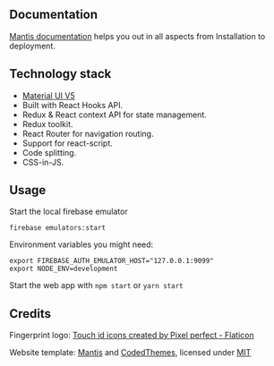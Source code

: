## Documentation

[Mantis documentation](https://codedthemes.gitbook.io/mantis/) helps you out in all aspects from Installation to deployment.

## Technology stack

-   [Material UI V5](https://mui.com/core/)
-   Built with React Hooks API.
-   Redux & React context API for state management.
-   Redux toolkit.
-   React Router for navigation routing.
-   Support for react-script.
-   Code splitting.
-   CSS-in-JS.

## Usage

Start the local firebase emulator
```
firebase emulators:start
```

Environment variables you might need:
```
export FIREBASE_AUTH_EMULATOR_HOST="127.0.0.1:9099"
export NODE_ENV=development
```

Start the web app with `npm start` or `yarn start`

## Credits

Fingerprint logo: <a href="https://www.flaticon.com/free-icons/touch-id" title="touch id icons">Touch id icons created by Pixel perfect - Flaticon</a>


Website template: [Mantis]((https://mantisdashboard.io)) and [CodedThemes](https://codedthemes.com), licensed under [MIT](https://github.com/codedthemes/datta-able-bootstrap-dashboard/blob/master/LICENSE)
